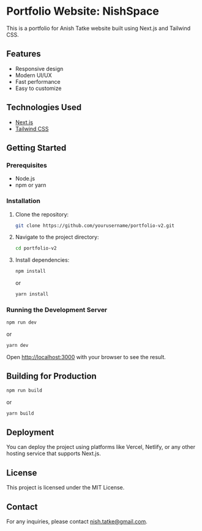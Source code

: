 # Portfolio Website: NishSpace

This is a portfolio for Anish Tatke website built using Next.js and Tailwind CSS.

## Features

- Responsive design
- Modern UI/UX
- Fast performance
- Easy to customize

## Technologies Used

- [Next.js](https://nextjs.org/)
- [Tailwind CSS](https://tailwindcss.com/)

## Getting Started

### Prerequisites

- Node.js
- npm or yarn

### Installation

1. Clone the repository:
    ```bash
    git clone https://github.com/yourusername/portfolio-v2.git
    ```
2. Navigate to the project directory:
    ```bash
    cd portfolio-v2
    ```
3. Install dependencies:
    ```bash
    npm install
    ```
    or
    ```bash
    yarn install
    ```

### Running the Development Server

```bash
npm run dev
```
or
```bash
yarn dev
```

Open [http://localhost:3000](http://localhost:3000) with your browser to see the result.

## Building for Production

```bash
npm run build
```
or
```bash
yarn build
```

## Deployment

You can deploy the project using platforms like Vercel, Netlify, or any other hosting service that supports Next.js.

## License

This project is licensed under the MIT License.

## Contact

For any inquiries, please contact [nish.tatke@gmail.com](mailto:nish.tatke@gmail.com).
